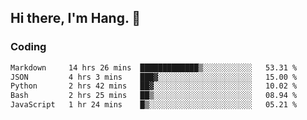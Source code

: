 ## Hi there, I'm Hang. 👋

### Coding

<!--START_SECTION:waka-->

```txt
Markdown     14 hrs 26 mins  █████████████▒░░░░░░░░░░░   53.31 %
JSON         4 hrs 3 mins    ███▓░░░░░░░░░░░░░░░░░░░░░   15.00 %
Python       2 hrs 42 mins   ██▓░░░░░░░░░░░░░░░░░░░░░░   10.02 %
Bash         2 hrs 25 mins   ██▒░░░░░░░░░░░░░░░░░░░░░░   08.94 %
JavaScript   1 hr 24 mins    █▒░░░░░░░░░░░░░░░░░░░░░░░   05.21 %
```

<!--END_SECTION:waka-->
